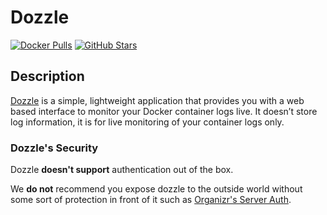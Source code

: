 # Dozzle

[![Docker Pulls](https://img.shields.io/docker/pulls/amir20/dozzle?style=flat-square&color=607D8B&label=docker%20pulls&logo=docker)](https://hub.docker.com/r/amir20/dozzle)
[![GitHub Stars](https://img.shields.io/github/stars/amir20/dozzle?style=flat-square&color=607D8B&label=github%20stars&logo=github)](https://github.com/amir20/dozzle)

## Description

[Dozzle](https://dozzle.dev/) is a simple, lightweight application that provides you with a web based interface to monitor your Docker container logs live. It doesn’t store log information, it is for live monitoring of your container logs only.

### Dozzle's Security

Dozzle **doesn't support** authentication out of the box.

We **do not** recommend you expose dozzle to the outside world without some sort of protection in front of it such as [Organizr's Server Auth](https://docs.organizr.app/books/setup-features/page/serverauth).
